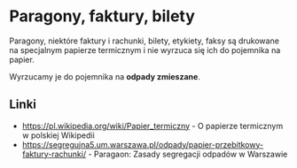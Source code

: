 # Paragony, faktury, bilety

Paragony, niektóre faktury i rachunki, bilety, etykiety, faksy są drukowane na specjalnym papierze termicznym i nie wyrzuca się ich do pojemnika na papier.

Wyrzucamy je do pojemnika na **odpady zmieszane**.

## Linki

- https://pl.wikipedia.org/wiki/Papier_termiczny - O papierze termicznym w polskiej Wikipedii
- https://segregujna5.um.warszawa.pl/odpady/papier-przebitkowy-faktury-rachunki/ - Paragaon: Zasady segregacji odpadów w Warszawie
